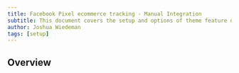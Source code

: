 ```yaml
---
title: Facebook Pixel ecommerce tracking - Manual Integration
subtitle: This document covers the setup and options of theme feature described in the article title
author: Joshua Wiedeman
tags: [setup]
---
```


## Overview


